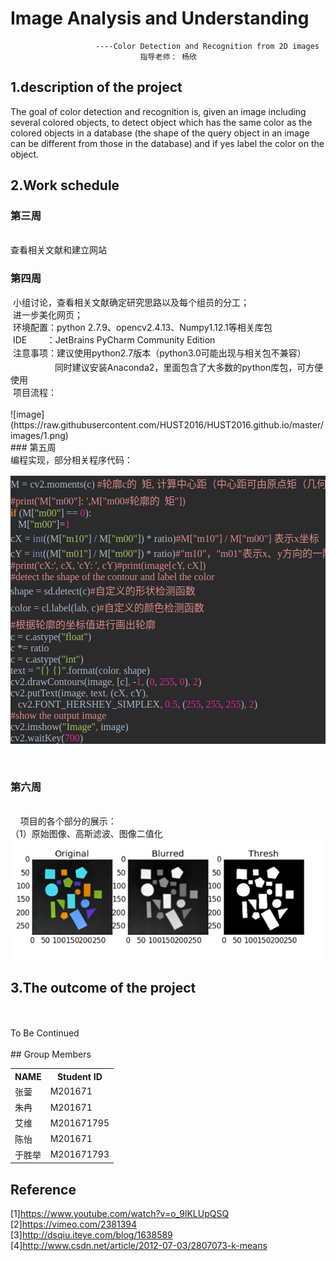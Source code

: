 # Image Analysis and Understanding    

                       ----Color Detection and Recognition from 2D images     
                                 指导老师： 杨欣     


## 1.description of the project
   The  goal  of  color  detection  and  recognition  is,  given  an  image  including  several 
colored  objects,  to  detect  object  which has the same  color  as  the colored  objects  in a 
database  (the shape of the  query object  in an image can be different from those in the 
database)  and if yes label  the  color  on the object.
## 2.Work schedule
### 第三周    
<br />
    查看相关文献和建立网站
<br />

### 第四周
<div>&nbsp;小组讨论，查看相关文献确定研究思路以及每个组员的分工；</div><div>&nbsp;进一步美化网页；&nbsp;</div><div>&nbsp;环境配置：python 2.7.9、opencv2.4.13、Numpy1.12.1等相关库包</div><div>&nbsp;IDE &nbsp; &nbsp; &nbsp; &nbsp;：JetBrains PyCharm Community Edition&nbsp;</div><div>&nbsp;注意事项：<span style="line-height: 1.7;">建议使用python2.7版本（python3.0可能出现与相关包不兼容）&nbsp;</span></div><div>&nbsp; &nbsp; &nbsp; &nbsp; &nbsp; &nbsp; &nbsp; &nbsp; &nbsp; 同时建议安装Anaconda2，里面包含了大多数的python库包，可方便使用 </div><div>     
 &nbsp;项目流程：</div>  
 <br /> 
    ![image](https://raw.githubusercontent.com/HUST2016/HUST2016.github.io/master/images/1.png)       
<br />
### 第五周
<br />
<div>编程实现，部分相关程序代码：</div><div><pre style="font-family: 宋体; color: rgb(169, 183, 198); font-size: 12pt; background-color: rgb(43, 43, 43);"><div><span style="font-size: 12pt; line-height: 1.7;">M = cv2.moments(c) </span><span style="font-size: 12pt; line-height: 1.7; color: rgb(217, 139, 139);">#轮廓c的  矩, 计算中心距（中心距可由原点矩（几何矩）计算）</span></div><span style="color: rgb(217, 139, 139);">#print('M["m00"]: ',M["m00#轮廓的  矩"])<br /></span><span style="color: rgb(204, 120, 50); font-weight: bold;">if </span>(M[<span style="color: rgb(165, 194, 97);">"m00"</span>] == <span style="color: rgb(233, 36, 159);">0</span>):<span style="color: rgb(217, 139, 139);"><br /></span><span style="color: rgb(217, 139, 139);">   </span>M[<span style="color: rgb(165, 194, 97);">"m00"</span>]=<span style="color: rgb(233, 36, 159);">1</span><span style="color: rgb(217, 139, 139);"><br /></span>cX = <span style="color: rgb(136, 136, 198);">int</span>((M[<span style="color: rgb(165, 194, 97);">"m10"</span>] / M[<span style="color: rgb(165, 194, 97);">"m00"</span>]) * ratio)<span style="color: rgb(217, 139, 139);">#M["m10"] / M["m00"] 表示x坐标（列）<br /></span>cY = <span style="color: rgb(136, 136, 198);">int</span>((M[<span style="color: rgb(165, 194, 97);">"m01"</span>] / M[<span style="color: rgb(165, 194, 97);">"m00"</span>]) * ratio)<span style="color: rgb(217, 139, 139);">#"m10"，"m01"表示x、y方向的一阶原点矩（由原点矩可计算中心距）<br /></span><span style="color: rgb(217, 139, 139);">#print('cX:', cX, 'cY: ', cY)#print(image[cY, cX])<br /></span><span style="color: rgb(217, 139, 139);">#detect the shape of the contour and label the color<br /></span>shape = sd.detect(c)<span style="color: rgb(217, 139, 139); font-size: 12pt; line-height: 1.7;">#自定义的形状检测函数</span><br />color = cl.label(lab<span style="color: rgb(204, 120, 50);">, </span>c)<span style="color: rgb(217, 139, 139); font-size: 12pt; line-height: 1.7;">#自定义的颜色检测函数</span><br /><span style="color: rgb(217, 139, 139);">#根据轮廓的坐标值进行画出轮廓<br /></span>c = c.astype(<span style="color: rgb(165, 194, 97);">"float"</span>)<br />c *= ratio<br />c = c.astype(<span style="color: rgb(165, 194, 97);">"int"</span>)<br />text = <span style="color: rgb(165, 194, 97);">"{} {}"</span>.format(color<span style="color: rgb(204, 120, 50);">, </span>shape)<br />cv2.drawContours(image<span style="color: rgb(204, 120, 50);">, </span>[c]<span style="color: rgb(204, 120, 50);">, </span>-<span style="color: rgb(233, 36, 159);">1</span><span style="color: rgb(204, 120, 50);">, </span>(<span style="color: rgb(233, 36, 159);">0</span><span style="color: rgb(204, 120, 50);">, </span><span style="color: rgb(233, 36, 159);">255</span><span style="color: rgb(204, 120, 50);">, </span><span style="color: rgb(233, 36, 159);">0</span>)<span style="color: rgb(204, 120, 50);">, </span><span style="color: rgb(233, 36, 159);">2</span>)<br />cv2.putText(image<span style="color: rgb(204, 120, 50);">, </span>text<span style="color: rgb(204, 120, 50);">, </span>(cX<span style="color: rgb(204, 120, 50);">, </span>cY)<span style="color: rgb(204, 120, 50);">,<br /></span><span style="color: rgb(204, 120, 50);">   </span>cv2.FONT_HERSHEY_SIMPLEX<span style="color: rgb(204, 120, 50);">, </span><span style="color: rgb(233, 36, 159);">0.5</span><span style="color: rgb(204, 120, 50);">, </span>(<span style="color: rgb(233, 36, 159);">255</span><span style="color: rgb(204, 120, 50);">, </span><span style="color: rgb(233, 36, 159);">255</span><span style="color: rgb(204, 120, 50);">, </span><span style="color: rgb(233, 36, 159);">255</span>)<span style="color: rgb(204, 120, 50);">, </span><span style="color: rgb(233, 36, 159);">2</span>)<br /><span style="color: rgb(217, 139, 139);">#show the output image<br /></span>cv2.imshow(<span style="color: rgb(165, 194, 97);">"Image"</span><span style="color: rgb(204, 120, 50);">, </span>image)<br />cv2.waitKey(<span style="color: rgb(233, 36, 159);">700</span>)</pre></div>
<br />

### 第六周
<br />    
项目的各个部分的展示：      
（1）原始图像、高斯滤波、图像二值化     
![image](https://raw.githubusercontent.com/HUST2016/HUST2016.github.io/master/images/2.jpg)
<br />  

## 3.The outcome of the project
<br />
<br />   
   To Be Continued    
<br />
<br />
## Group Members
<div>
    <table border="0">
      <tr>
        <th>NAME</th>
        <th>Student ID</th>
      </tr>
      <tr>
        <td>张蓥 </td>
        <td>M201671 </td>
      </tr>
      <tr>
        <td>朱冉 </td>
        <td>M201671 </td>
      </tr>
      <tr>
        <td>艾维 </td>
        <td>M201671795 </td>
      </tr>
      <tr>
        <td>陈怡 </td>
        <td>M201671 </td>
      </tr>
      <tr>
        <td>于胜举 </td>
        <td>M201671793  </td>
      </tr>      
    </table>
</div>      

## Reference   
<div>[1]<a href="https://www.youtube.com/watch?v=o_9lKLUpQSQ" _src="https://www.youtube.com/watch?v=o_9lKLUpQSQ">https://www.youtube.com/watch?v=o_9lKLUpQSQ</a></div><div>[2]<a href="https://vimeo.com/2381394" _src="https://vimeo.com/2381394">https://vimeo.com/2381394</a></div><div>[3]<a href="http://dsqiu.iteye.com/blog/1638589" _src="http://dsqiu.iteye.com/blog/1638589">http://dsqiu.iteye.com/blog/1638589</a></div><div>[4]<a href="http://www.csdn.net/article/2012-07-03/2807073-k-means" _src="http://www.csdn.net/article/2012-07-03/2807073-k-means">http://www.csdn.net/article/2012-07-03/2807073-k-means</a></div>
